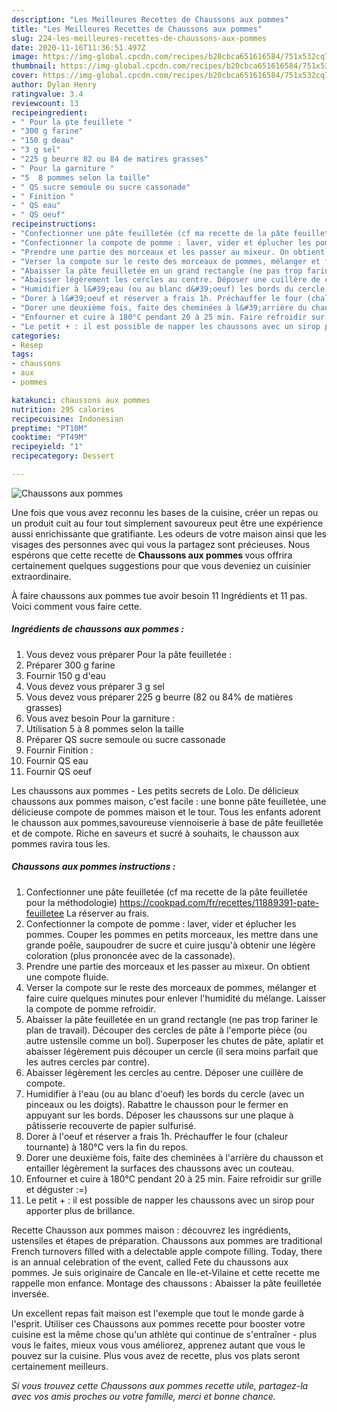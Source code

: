 ```yaml
---
description: "Les Meilleures Recettes de Chaussons aux pommes"
title: "Les Meilleures Recettes de Chaussons aux pommes"
slug: 224-les-meilleures-recettes-de-chaussons-aux-pommes
date: 2020-11-16T11:36:51.497Z
image: https://img-global.cpcdn.com/recipes/b20cbca651616584/751x532cq70/chaussons-aux-pommes-photo-principale-de-la-recette.jpg
thumbnail: https://img-global.cpcdn.com/recipes/b20cbca651616584/751x532cq70/chaussons-aux-pommes-photo-principale-de-la-recette.jpg
cover: https://img-global.cpcdn.com/recipes/b20cbca651616584/751x532cq70/chaussons-aux-pommes-photo-principale-de-la-recette.jpg
author: Dylan Henry
ratingvalue: 3.4
reviewcount: 13
recipeingredient:
- " Pour la pte feuillete "
- "300 g farine"
- "150 g deau"
- "3 g sel"
- "225 g beurre 82 ou 84 de matires grasses"
- " Pour la garniture "
- "5  8 pommes selon la taille"
- " QS sucre semoule ou sucre cassonade"
- " Finition "
- " QS eau"
- " QS oeuf"
recipeinstructions:
- "Confectionner une pâte feuilletée (cf ma recette de la pâte feuilletée pour la méthodologie) https://cookpad.com/fr/recettes/11889391-pate-feuilletee La réserver au frais."
- "Confectionner la compote de pomme : laver, vider et éplucher les pommes. Couper les pommes en petits morceaux, les mettre dans une grande poêle, saupoudrer de sucre et cuire jusqu&#39;à obtenir une légère coloration (plus prononcée avec de la cassonade)."
- "Prendre une partie des morceaux et les passer au mixeur. On obtient une compote fluide."
- "Verser la compote sur le reste des morceaux de pommes, mélanger et faire cuire quelques minutes pour enlever l&#39;humidité du mélange. Laisser la compote de pomme refroidir."
- "Abaisser la pâte feuilletée en un grand rectangle (ne pas trop fariner le plan de travail). Découper des cercles de pâte à l&#39;emporte pièce (ou autre ustensile comme un bol). Superposer les chutes de pâte, aplatir et abaisser légèrement puis découper un cercle (il sera moins parfait que les autres cercles par contre)."
- "Abaisser légèrement les cercles au centre. Déposer une cuillère de compote."
- "Humidifier à l&#39;eau (ou au blanc d&#39;oeuf) les bords du cercle (avec un pinceaux ou les doigts). Rabattre le chausson pour le fermer en appuyant sur les bords. Déposer les chaussons sur une plaque à pâtisserie recouverte de papier sulfurisé."
- "Dorer à l&#39;oeuf et réserver a frais 1h. Préchauffer le four (chaleur tournante) à 180°C vers la fin du repos."
- "Dorer une deuxième fois, faite des cheminées à l&#39;arrière du chausson et entailler légèrement la surfaces des chaussons avec un couteau."
- "Enfourner et cuire à 180°C pendant 20 à 25 min. Faire refroidir sur grille et déguster :=)"
- "Le petit + : il est possible de napper les chaussons avec un sirop pour apporter plus de brillance."
categories:
- Resep
tags:
- chaussons
- aux
- pommes

katakunci: chaussons aux pommes 
nutrition: 295 calories
recipecuisine: Indonesian
preptime: "PT10M"
cooktime: "PT49M"
recipeyield: "1"
recipecategory: Dessert

---
```



![Chaussons aux pommes](https://img-global.cpcdn.com/recipes/b20cbca651616584/751x532cq70/chaussons-aux-pommes-photo-principale-de-la-recette.jpg)

Une fois que vous avez reconnu les bases de la cuisine, créer un repas ou un produit cuit au four tout simplement savoureux peut être une expérience aussi enrichissante que gratifiante. Les odeurs de votre maison ainsi que les visages des personnes avec qui vous la partagez sont précieuses. Nous espérons que cette recette de <strong> Chaussons aux pommes </strong> vous offrira certainement quelques suggestions pour que vous deveniez un cuisinier extraordinaire.

<!--inarticleads1-->

À faire chaussons aux pommes tue avoir besoin 11 Ingrédients et 11 pas. Voici comment vous faire cette.

##### Ingrédients de chaussons aux pommes :

1. Vous devez vous préparer  Pour la pâte feuilletée :
1. Préparer 300 g farine
1. Fournir 150 g d&#39;eau
1. Vous devez vous préparer 3 g sel
1. Vous devez vous préparer 225 g beurre (82 ou 84% de matières grasses)
1. Vous avez besoin  Pour la garniture :
1. Utilisation 5 à 8 pommes selon la taille
1. Préparer  QS sucre semoule ou sucre cassonade
1. Fournir  Finition :
1. Fournir  QS eau
1. Fournir  QS oeuf


Les chaussons aux pommes - Les petits secrets de Lolo. De délicieux chaussons aux pommes maison, c&#39;est facile : une bonne pâte feuilletée, une délicieuse compote de pommes maison et le tour. Tous les enfants adorent le chausson aux pommes,savoureuse viennoiserie à base de pâte feuilletée et de compote. Riche en saveurs et sucré à souhaits, le chausson aux pommes ravira tous les. 

<!--inarticleads2-->

##### Chaussons aux pommes instructions :

1. Confectionner une pâte feuilletée (cf ma recette de la pâte feuilletée pour la méthodologie) https://cookpad.com/fr/recettes/11889391-pate-feuilletee La réserver au frais.
1. Confectionner la compote de pomme : laver, vider et éplucher les pommes. Couper les pommes en petits morceaux, les mettre dans une grande poêle, saupoudrer de sucre et cuire jusqu&#39;à obtenir une légère coloration (plus prononcée avec de la cassonade).
1. Prendre une partie des morceaux et les passer au mixeur. On obtient une compote fluide.
1. Verser la compote sur le reste des morceaux de pommes, mélanger et faire cuire quelques minutes pour enlever l&#39;humidité du mélange. Laisser la compote de pomme refroidir.
1. Abaisser la pâte feuilletée en un grand rectangle (ne pas trop fariner le plan de travail). Découper des cercles de pâte à l&#39;emporte pièce (ou autre ustensile comme un bol). Superposer les chutes de pâte, aplatir et abaisser légèrement puis découper un cercle (il sera moins parfait que les autres cercles par contre).
1. Abaisser légèrement les cercles au centre. Déposer une cuillère de compote.
1. Humidifier à l&#39;eau (ou au blanc d&#39;oeuf) les bords du cercle (avec un pinceaux ou les doigts). Rabattre le chausson pour le fermer en appuyant sur les bords. Déposer les chaussons sur une plaque à pâtisserie recouverte de papier sulfurisé.
1. Dorer à l&#39;oeuf et réserver a frais 1h. Préchauffer le four (chaleur tournante) à 180°C vers la fin du repos.
1. Dorer une deuxième fois, faite des cheminées à l&#39;arrière du chausson et entailler légèrement la surfaces des chaussons avec un couteau.
1. Enfourner et cuire à 180°C pendant 20 à 25 min. Faire refroidir sur grille et déguster :=)
1. Le petit + : il est possible de napper les chaussons avec un sirop pour apporter plus de brillance.


Recette Chausson aux pommes maison : découvrez les ingrédients, ustensiles et étapes de préparation. Chaussons aux pommes are traditional French turnovers filled with a delectable apple compote filling. Today, there is an annual celebration of the event, called Fete du chaussons aux pommes. Je suis originaire de Cancale en Ile-et-Vilaine et cette recette me rappelle mon enfance. Montage des chaussons : Abaisser la pâte feuilletée inversée. 

<!--inarticleads1-->

<p>
Un excellent repas fait maison est l'exemple que tout le monde garde à l'esprit. Utiliser ces Chaussons aux pommes recette pour booster votre cuisine est la même chose qu'un athlète qui continue de s'entraîner - plus vous le faites, mieux vous vous améliorez, apprenez autant que vous le pouvez sur la cuisine. Plus vous avez de recette, plus vos plats seront certainement meilleurs.
</p>

<p>
<i>Si vous trouvez cette Chaussons aux pommes recette utile, partagez-la avec vos amis proches ou votre famille, merci et bonne chance.</i>
</p>
